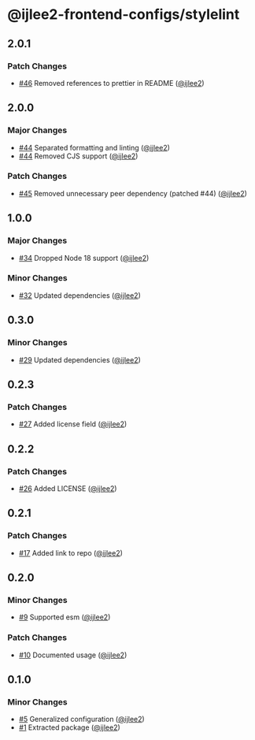 # @ijlee2-frontend-configs/stylelint

## 2.0.1

### Patch Changes

- [#46](https://github.com/ijlee2/frontend-configs/pull/46) Removed references to prettier in README ([@ijlee2](https://github.com/ijlee2))

## 2.0.0

### Major Changes

- [#44](https://github.com/ijlee2/frontend-configs/pull/44) Separated formatting and linting ([@ijlee2](https://github.com/ijlee2))
- [#44](https://github.com/ijlee2/frontend-configs/pull/44) Removed CJS support ([@ijlee2](https://github.com/ijlee2))

### Patch Changes

- [#45](https://github.com/ijlee2/frontend-configs/pull/45) Removed unnecessary peer dependency (patched #44) ([@ijlee2](https://github.com/ijlee2))

## 1.0.0

### Major Changes

- [#34](https://github.com/ijlee2/frontend-configs/pull/34) Dropped Node 18 support ([@ijlee2](https://github.com/ijlee2))

### Minor Changes

- [#32](https://github.com/ijlee2/frontend-configs/pull/32) Updated dependencies ([@ijlee2](https://github.com/ijlee2))

## 0.3.0

### Minor Changes

- [#29](https://github.com/ijlee2/frontend-configs/pull/29) Updated dependencies ([@ijlee2](https://github.com/ijlee2))

## 0.2.3

### Patch Changes

- [#27](https://github.com/ijlee2/frontend-configs/pull/27) Added license field ([@ijlee2](https://github.com/ijlee2))

## 0.2.2

### Patch Changes

- [#26](https://github.com/ijlee2/frontend-configs/pull/26) Added LICENSE ([@ijlee2](https://github.com/ijlee2))

## 0.2.1

### Patch Changes

- [#17](https://github.com/ijlee2/frontend-configs/pull/17) Added link to repo ([@ijlee2](https://github.com/ijlee2))

## 0.2.0

### Minor Changes

- [#9](https://github.com/ijlee2/frontend-configs/pull/9) Supported esm ([@ijlee2](https://github.com/ijlee2))

### Patch Changes

- [#10](https://github.com/ijlee2/frontend-configs/pull/10) Documented usage ([@ijlee2](https://github.com/ijlee2))

## 0.1.0

### Minor Changes

- [#5](https://github.com/ijlee2/frontend-configs/pull/5) Generalized configuration ([@ijlee2](https://github.com/ijlee2))
- [#1](https://github.com/ijlee2/frontend-configs/pull/1) Extracted package ([@ijlee2](https://github.com/ijlee2))
